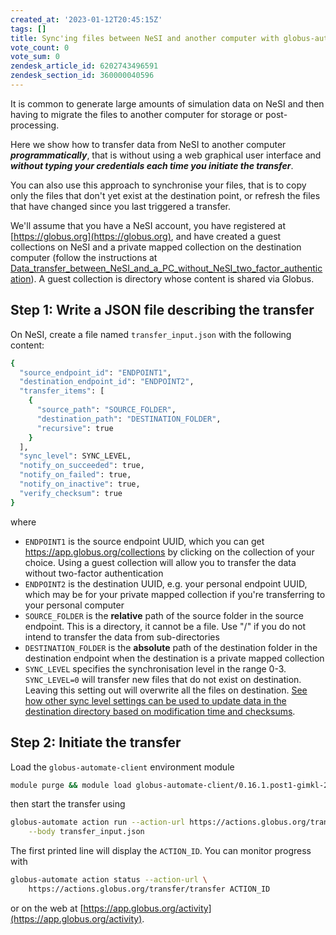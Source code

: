 ```yaml
---
created_at: '2023-01-12T20:45:15Z'
tags: []
title: Sync'ing files between NeSI and another computer with globus-automate
vote_count: 0
vote_sum: 0
zendesk_article_id: 6202743496591
zendesk_section_id: 360000040596
---
```


It is common to generate large amounts of simulation data on NeSI and
then having to migrate the files to another computer for storage or
post-processing.

Here we show how to transfer data from NeSI to another computer
***programmatically***, that is without using a web graphical user
interface and ***without typing your credentials each time you initiate
the transfer***.

You can also use this approach to synchronise your files, that is to
copy only the files that don't yet exist at the destination point, or
refresh the files that have changed since you last triggered a transfer.

We'll assume that you have a NeSI account, you have registered at
[https://globus.org](https://globus.org), and have created a guest collections on NeSI
and a private mapped collection on the destination computer (follow the
instructions at
[Data_transfer_between_NeSI_and_a_PC_without_NeSI_two_factor_authentication](Data_transfer_between_NeSI_and_a_PC_without_NeSI_two_factor_authentication.md)).
A guest collection is directory whose content is shared via Globus.

## Step 1: Write a JSON file describing the transfer

On NeSI, create a file named `transfer_input.json` with the following
content:

``` sh
{
  "source_endpoint_id": "ENDPOINT1",
  "destination_endpoint_id": "ENDPOINT2",
  "transfer_items": [
    {
      "source_path": "SOURCE_FOLDER",
      "destination_path": "DESTINATION_FOLDER",
      "recursive": true
    }
  ],
  "sync_level": SYNC_LEVEL, 
  "notify_on_succeeded": true,
  "notify_on_failed": true,
  "notify_on_inactive": true,
  "verify_checksum": true
}
```

where

- `ENDPOINT1` is the source endpoint UUID, which you can get
    <https://app.globus.org/collections> by clicking on the collection
    of your choice. Using a guest collection will allow you to transfer
    the data without two-factor authentication
- `ENDPOINT2` is the destination UUID, e.g. your personal endpoint
    UUID, which may be for your private mapped collection if you're
    transferring to your personal computer
- `SOURCE_FOLDER` is the **relative** path of the source folder in the
    source endpoint. This is a directory, it cannot be a file. Use "/"
    if you do not intend to transfer the data from sub-directories
- `DESTINATION_FOLDER` is the **absolute** path of the destination
    folder in the destination endpoint when the destination is a private
    mapped collection
- `SYNC_LEVEL` specifies the synchronisation level in the range 0-3.
    `SYNC_LEVEL=0` will transfer new files that do not exist on
    destination. Leaving this setting out will overwrite all the files
    on destination.
    [See how other sync level settings can be used to update data in    the destination directory based on modification time and checksums](https://docs.globus.org/api/transfer/task_submit/#transfer_specific_fields).

## Step 2: Initiate the transfer

Load the `globus-automate-client` environment module

```sh
module purge && module load globus-automate-client/0.16.1.post1-gimkl-2022
```

then start the transfer using

```sh
globus-automate action run --action-url https://actions.globus.org/transfer/transfer \
    --body transfer_input.json
```

The first printed line will display the `ACTION_ID`. You can monitor
progress with

```sh
globus-automate action status --action-url \
    https://actions.globus.org/transfer/transfer ACTION_ID
```

or on the web at [https://app.globus.org/activity](https://app.globus.org/activity).
